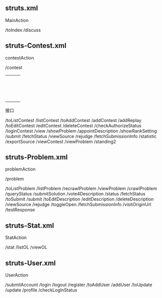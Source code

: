 ## struts.xml

MainAction

/toIndex
/discuss

## struts-Contest.xml

contestAction

/contest

|      |      |      |
| ---- | ---- | ---- |
|      |      |      |
|      |      |      |
|      |      |      |
|      |      |      |
|      |      |      |
|      |      |      |
|      |      |      |
|      |      |      |
|      |      |      |
|      |      |      |
|      |      |      |
|      |      |      |
|      |      |      |
|      |      |      |

接口

/toListContest
/listContest
/toAddContest
/addContest
/addReplay
/toEditContest
/editContest
/deleteContest
/checkAuthorizeStatus
/loginContest
/view
/showProblem
/appointDescription
/showRankSetting
/submit
/fetchStatus
/viewSource
/rejudge
/fetchSubmissionInfo
/statistic
/exportSource
/viewContest
/viewProblem
/standing2

## struts-Problem.xml

problemAction

/problem

/toListProblem
/listProblem
/recrawlProblem
/viewProblem
/crawlProblem
/queryStatus
/submitSolution
/vote4Description
/status
/fetchStatus
/toSubmit
/submit
/toEditDescription
/editDescription
/deleteDescription
/viewSource
/rejudge
/toggleOpen
/fetchSubmissionInfo
/visitOriginUrl
/testResponse

## struts-Stat.xml

StatAction

/stat
/listOL
/viewOL

## struts-User.xml

UserAction

/submitAccount
/login
/logout
/register
/toAddUser
/addUser
/toUpdate
/update
/profile
/checkLogInStatus

